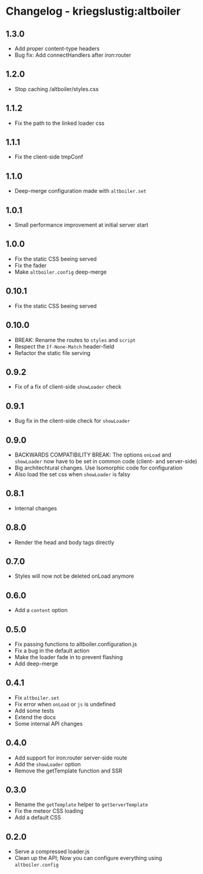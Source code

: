 # Changelog - kriegslustig:altboiler

## 1.3.0
* Add proper content-type headers
* Bug fix: Add connectHandlers after iron:router

## 1.2.0
* Stop caching /altboiler/styles.css

## 1.1.2
* Fix the path to the linked loader css

## 1.1.1
* Fix the client-side tmpConf

## 1.1.0
* Deep-merge configuration made with `altboiler.set`

## 1.0.1
* Small performance improvement at initial server start

## 1.0.0
* Fix the static CSS beeing served
* Fix the fader
* Make `altboiler.config` deep-merge

## 0.10.1
* Fix the static CSS beeing served

## 0.10.0
* BREAK: Rename the routes to `styles` and `script`
* Respect the `If-None-Match` header-field
* Refactor the static file serving

## 0.9.2
* Fix of a fix of client-side `showLoader` check

## 0.9.1
* Bug fix in the client-side check for `showLoader`

## 0.9.0
* BACKWARDS COMPATIBILITY BREAK: The options `onLoad` and `showLoader` now have to be set in common code (client- and server-side)
* Big architechtural changes. Use Isomorphic code for configuration
* Also load the set css when `showLoader` is falsy

## 0.8.1
* Internal changes

## 0.8.0
* Render the head and body tags directly

## 0.7.0
* Styles will now not be deleted onLoad anymore

## 0.6.0
* Add a `content` option

## 0.5.0
* Fix passing functions to altboiler.configuration.js
* Fix a bug in the default action
* Make the loader fade in to prevent flashing
* Add deep-merge

## 0.4.1
* Fix `altboiler.set`
* Fix error when `onLoad` or `js` is undefined
* Add some tests
* Extend the docs
* Some internal API changes

## 0.4.0
* Add support for iron:router server-side route
* Add the `showLoader` option
* Remove the getTemplate function and SSR

## 0.3.0
* Rename the `getTemplate` helper to `getServerTemplate`
* Fix the meteor CSS loading
* Add a default CSS

## 0.2.0
* Serve a compressed loader.js
* Clean up the API; Now you can configure everything using `altboiler.config`
